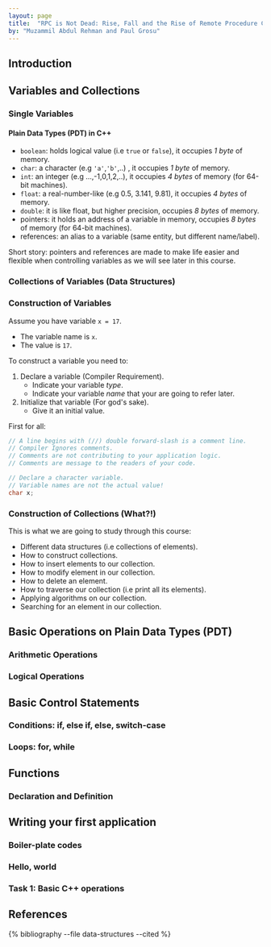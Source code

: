 ```yaml
---
layout: page
title:  "RPC is Not Dead: Rise, Fall and the Rise of Remote Procedure Calls"
by: "Muzammil Abdul Rehman and Paul Grosu"
---
```


## Introduction

## Variables and Collections

### Single Variables

#### Plain Data Types (PDT) in C++

* `boolean`: holds logical value (i.e `true` or `false`), it occupies *1 byte* of memory.
* `char`: a character (e.g `'a'`,`'b'`,..) , it occupies *1 byte* of memory.
* `int`: an integer (e.g ...,-1,0,1,2,..), it occupies *4 bytes* of memory (for 64-bit machines).
* `float`: a real-number-like (e.g 0.5, 3.141, 9.81), it occupies *4 bytes* of memory.
* `double`: it is like float, but higher precision, occupies *8 bytes* of memory.
* pointers: it holds an address of a variable in memory, occupies *8 bytes* of memory (for 64-bit machines).
* references: an alias to a variable (same entity, but different name/label).

Short story: pointers and references are made to make life easier and flexible when controlling variables as we will see later in this course.

### Collections of Variables (Data Structures)

<!-- 
Show an array of floats representing an ECG signal. 
Show a linked-list of tasks.
Show a tree of life.
-->

### Construction of Variables

Assume you have variable `x = 17`.

* The variable name is `x`.
* The value is `17`.

To construct a variable you need to:

1. Declare a variable (Compiler Requirement).
    * Indicate your variable *type*.
    * Indicate your variable *name* that your are going to refer later.
2. Initialize that variable (For god's sake).
    * Give it an initial value.

First for all:

```C++
// A line begins with (//) double forward-slash is a comment line.
// Compiler Ignores comments.
// Comments are not contributing to your application logic.
// Comments are message to the readers of your code.
```

```C++
// Declare a character variable.
// Variable names are not the actual value!
char x;
```

### Construction of Collections (What?!)

This is what we are going to study through this course:

* Different data structures (i.e collections of elements).
* How to construct collections.
* How to insert elements to our collection.
* How to modify element in our collection.
* How to delete an element.
* How to traverse our collection (i.e print all its elements).
* Applying algorithms on our collection.
* Searching for an element in our collection.

## Basic Operations on Plain Data Types (PDT)

### Arithmetic Operations

### Logical Operations

## Basic Control Statements

### Conditions: if, else if, else, switch-case

### Loops: for, while

## Functions

### Declaration and Definition

## Writing your first application

### Boiler-plate codes

### Hello, world

### Task 1: Basic C++ operations

## References

{% bibliography --file data-structures --cited %}
